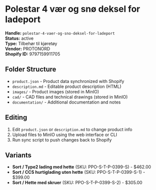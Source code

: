 # Polestar 4 vær og snø deksel for ladeport

**Handle:** `polestar-4-vaer-og-sno-deksel-for-ladeport`  
**Status:** active  
**Type:** Tilbehør til kjøretøy  
**Vendor:** PROTONORD  
**Shopify ID:** 9797159911705  

## Folder Structure

- `product.json` - Product data synchronized with Shopify
- `description.md` - Editable product description (HTML)
- `images/` - Product images (stored in MinIO)
- `cad/` - CAD files and technical drawings (stored in MinIO)
- `documentation/` - Additional documentation and notes

## Editing

1. Edit `product.json` or `description.md` to change product info
2. Upload files to MinIO using the web interface or CLI
3. Run sync script to push changes back to Shopify

## Variants

- **Sort / Type2 lading med hette** (SKU: PPO-S-T-P-0399-S) - $462.00
- **Sort / CCS hurtiglading uten hette** (SKU: PPO-S-T-P-0399-S-1) - $399.00
- **Sort / Hette med skruer** (SKU: PPO-S-T-P-0399-S-2) - $305.00
